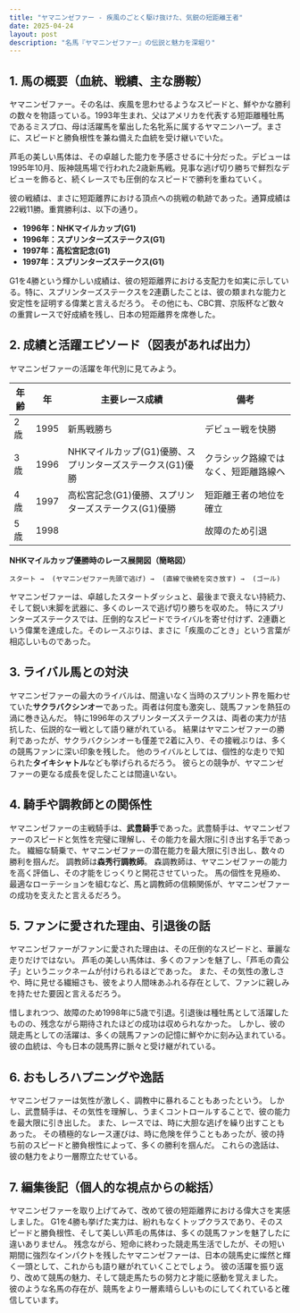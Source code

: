 ```yaml
---
title: "ヤマニンゼファー - 疾風のごとく駆け抜けた、気鋭の短距離王者"
date: 2025-04-24
layout: post
description: "名馬『ヤマニンゼファー』の伝説と魅力を深堀り"
---
```


## 1. 馬の概要（血統、戦績、主な勝鞍）

ヤマニンゼファー。その名は、疾風を思わせるようなスピードと、鮮やかな勝利の数々を物語っている。1993年生まれ、父はアメリカを代表する短距離種牡馬であるミスプロ、母は活躍馬を輩出した名牝系に属するヤマニンハーブ。まさに、スピードと勝負根性を兼ね備えた血統を受け継いでいた。

芦毛の美しい馬体は、その卓越した能力を予感させるに十分だった。デビューは1995年10月、阪神競馬場で行われた2歳新馬戦。見事な逃げ切り勝ちで鮮烈なデビューを飾ると、続くレースでも圧倒的なスピードで勝利を重ねていく。

彼の戦績は、まさに短距離界における頂点への挑戦の軌跡であった。通算成績は22戦11勝。重賞勝利は、以下の通り。

* **1996年：NHKマイルカップ(G1)**
* **1996年：スプリンターズステークス(G1)**
* **1997年：高松宮記念(G1)**
* **1997年：スプリンターズステークス(G1)**


G1を4勝という輝かしい成績は、彼の短距離界における支配力を如実に示している。特に、スプリンターズステークスを2連覇したことは、彼の類まれな能力と安定性を証明する偉業と言えるだろう。  その他にも、CBC賞、京阪杯など数々の重賞レースで好成績を残し、日本の短距離界を席巻した。


## 2. 成績と活躍エピソード（図表があれば出力）

ヤマニンゼファーの活躍を年代別に見てみよう。

| 年齢 | 年 | 主要レース成績 | 備考 |
|---|---|---|---|
| 2歳 | 1995 | 新馬戦勝ち |  デビュー戦を快勝 |
| 3歳 | 1996 | NHKマイルカップ(G1)優勝、スプリンターズステークス(G1)優勝 |  クラシック路線ではなく、短距離路線へ |
| 4歳 | 1997 | 高松宮記念(G1)優勝、スプリンターズステークス(G1)優勝 |  短距離王者の地位を確立 |
| 5歳 | 1998 |  |  故障のため引退 |


**NHKマイルカップ優勝時のレース展開図（簡略図）**

```
スタート →  (ヤマニンゼファー先頭で逃げ) →  (直線で後続を突き放す) →  (ゴール)
```

ヤマニンゼファーは、卓越したスタートダッシュと、最後まで衰えない持続力、そして鋭い末脚を武器に、多くのレースで逃げ切り勝ちを収めた。  特にスプリンターズステークスでは、圧倒的なスピードでライバルを寄せ付けず、2連覇という偉業を達成した。そのレースぶりは、まさに「疾風のごとき」という言葉が相応しいものであった。


## 3. ライバル馬との対決

ヤマニンゼファーの最大のライバルは、間違いなく当時のスプリント界を賑わせていた**サクラバクシンオー**であった。両者は何度も激突し、競馬ファンを熱狂の渦に巻き込んだ。  特に1996年のスプリンターズステークスは、両者の実力が拮抗した、伝説的な一戦として語り継がれている。  結果はヤマニンゼファーの勝利であったが、サクラバクシンオーも僅差で2着に入り、その接戦ぶりは、多くの競馬ファンに深い印象を残した。  他のライバルとしては、個性的な走りで知られた**タイキシャトル**なども挙げられるだろう。  彼らとの競争が、ヤマニンゼファーの更なる成長を促したことは間違いない。


## 4. 騎手や調教師との関係性

ヤマニンゼファーの主戦騎手は、**武豊騎手**であった。武豊騎手は、ヤマニンゼファーのスピードと気性を完璧に理解し、その能力を最大限に引き出す名手であった。  繊細な騎乗で、ヤマニンゼファーの潜在能力を最大限に引き出し、数々の勝利を掴んだ。  調教師は**森秀行調教師**。  森調教師は、ヤマニンゼファーの能力を高く評価し、その才能をじっくりと開花させていった。  馬の個性を見極め、最適なローテーションを組むなど、馬と調教師の信頼関係が、ヤマニンゼファーの成功を支えたと言えるだろう。


## 5. ファンに愛された理由、引退後の話

ヤマニンゼファーがファンに愛された理由は、その圧倒的なスピードと、華麗な走りだけではない。  芦毛の美しい馬体は、多くのファンを魅了し、「芦毛の貴公子」というニックネームが付けられるほどであった。  また、その気性の激しさや、時に見せる繊細さも、彼をより人間味あふれる存在として、ファンに親しみを持たせた要因と言えるだろう。

惜しまれつつ、故障のため1998年に5歳で引退。引退後は種牡馬として活躍したものの、残念ながら期待されたほどの成功は収められなかった。  しかし、彼の競走馬としての活躍は、多くの競馬ファンの記憶に鮮やかに刻み込まれている。  彼の血統は、今も日本の競馬界に脈々と受け継がれている。


## 6. おもしろハプニングや逸話

ヤマニンゼファーは気性が激しく、調教中に暴れることもあったという。  しかし、武豊騎手は、その気性を理解し、うまくコントロールすることで、彼の能力を最大限に引き出した。  また、レースでは、時に大胆な逃げを繰り出すこともあった。  その積極的なレース運びは、時に危険を伴うこともあったが、彼の持ち前のスピードと勝負根性によって、多くの勝利を掴んだ。  これらの逸話は、彼の魅力をより一層際立たせている。


## 7. 編集後記（個人的な視点からの総括）

ヤマニンゼファーを取り上げてみて、改めて彼の短距離界における偉大さを実感しました。  G1を4勝も挙げた実力は、紛れもなくトップクラスであり、そのスピードと勝負根性、そして美しい芦毛の馬体は、多くの競馬ファンを魅了したに違いありません。  残念ながら、短命に終わった競走馬生活でしたが、その短い期間に強烈なインパクトを残したヤマニンゼファーは、日本の競馬史に燦然と輝く一頭として、これからも語り継がれていくことでしょう。  彼の活躍を振り返り、改めて競馬の魅力、そして競走馬たちの努力と才能に感動を覚えました。  彼のような名馬の存在が、競馬をより一層素晴らしいものにしてくれていると確信しています。
